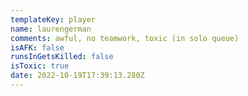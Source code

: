 ```yaml
---
templateKey: player
name: laurengerman
comments: awful, no teamwork, toxic (in solo queue)
isAFK: false
runsInGetsKilled: false
isToxic: true
date: 2022-10-19T17:39:13.280Z
---
```

